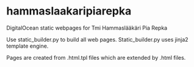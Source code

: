 # hammaslaakaripiarepka
DigitalOcean static webpages for Tmi Hammaslääkäri Pia Repka

Use static_builder.py to build all web pages. Static_builder.py uses jinja2 template engine.

Pages are created from .html.tpl files which are extended by .html files.
